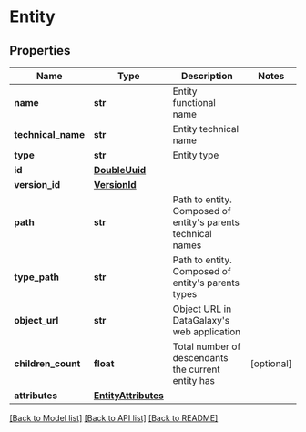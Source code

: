 # Entity

## Properties
Name | Type | Description | Notes
------------ | ------------- | ------------- | -------------
**name** | **str** | Entity functional name | 
**technical_name** | **str** | Entity technical name | 
**type** | **str** | Entity type | 
**id** | [**DoubleUuid**](DoubleUuid.md) |  | 
**version_id** | [**VersionId**](VersionId.md) |  | 
**path** | **str** | Path to entity. Composed of entity&#x27;s parents technical names | 
**type_path** | **str** | Path to entity. Composed of entity&#x27;s parents types | 
**object_url** | **str** | Object URL in DataGalaxy&#x27;s web application | 
**children_count** | **float** | Total number of descendants the current entity has | [optional] 
**attributes** | [**EntityAttributes**](EntityAttributes.md) |  | 

[[Back to Model list]](../README.md#documentation-for-models) [[Back to API list]](../README.md#documentation-for-api-endpoints) [[Back to README]](../README.md)

